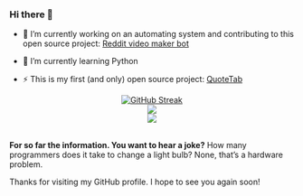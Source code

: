 ### Hi there 👋

- 🔭 I’m currently working on an automating system and contributing to this open source project: [Reddit video maker bot](https://github.com/elebumm/RedditVideoMakerBot)
  
- 🌱 I’m currently learning Python    

- ⚡ This is my first (and only) open source project:  [QuoteTab](https://github.com/StopmotionSimonYT/QuoteTab)
 
<div align="center"> 
<a href="https://git.io/streak-stats"><img src="http://github-readme-streak-stats.herokuapp.com?user=StopmotionSimonYT&amp;theme=github-dark-blue&amp;hide_border=true" alt="GitHub Streak"></a>
</div>
<div align="center"?
<a>
  <img src="https://github-readme-stats.vercel.app/api?username=StopmotionSimonYT&show_icons=true&hide_border=true&count_private=true&theme=github_dark&include_all_commits=true"/></a>
  </div>
 <div align="center">
     <img src="https://komarev.com/ghpvc/?username=StopmotionSimonYT"/></a>
    </div>
<br>  

<b>For so far the information. You want to hear a joke?</b>
How many programmers does it take to change a light bulb? None, that’s a hardware problem.

Thanks for visiting my GitHub profile. I hope to see you again soon!
